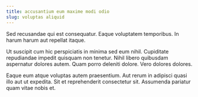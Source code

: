 ```yaml
---
title: accusantium eum maxime modi odio
slug: voluptas aliquid
---
```


Sed recusandae qui est consequatur. Eaque voluptatem temporibus. In harum harum aut repellat itaque.

Ut suscipit cum hic perspiciatis in minima sed eum nihil. Cupiditate repudiandae impedit quisquam non tenetur. Nihil libero quibusdam aspernatur dolores autem. Quam porro deleniti dolore. Vero dolores dolores.

Eaque eum atque voluptas autem praesentium. Aut rerum in adipisci quasi illo aut ut expedita. Sit et reprehenderit consectetur sit. Assumenda pariatur quam vitae nobis et.
